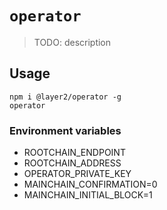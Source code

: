 # `operator`

> TODO: description

## Usage

```
npm i @layer2/operator -g
operator
```

### Environment variables

* ROOTCHAIN_ENDPOINT
* ROOTCHAIN_ADDRESS
* OPERATOR_PRIVATE_KEY
* MAINCHAIN_CONFIRMATION=0
* MAINCHAIN_INITIAL_BLOCK=1
